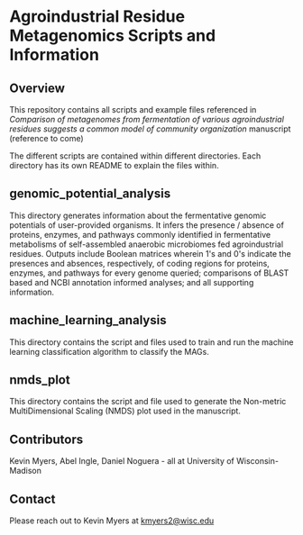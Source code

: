 # Agroindustrial Residue Metagenomics Scripts and Information


## Overview

This repository contains all scripts and example files referenced in _Comparison of metagenomes from fermentation of various agroindustrial residues suggests a common model of community organization_ manuscript (reference to come)

The different scripts are contained within different directories. Each directory has its own README to explain the files within.

## genomic_potential_analysis
This directory generates information about the fermentative genomic potentials of user-provided organisms. It infers the presence / absence of proteins, enzymes, and pathways commonly identified in fermentative metabolisms of self-assembled anaerobic microbiomes fed agroindustrial residues. Outputs include Boolean matrices wherein 1's and 0's indicate the presences and absences, respectively, of coding regions for proteins, enzymes, and pathways for every genome queried; comparisons of BLAST based and NCBI annotation informed analyses; and all supporting information.

## machine_learning_analysis
This directory contains the script and files used to train and run the machine learning classification algorithm to classify the MAGs.

## nmds_plot
This directory contains the script and file used to generate the Non-metric MultiDimensional Scaling (NMDS) plot used in the manuscript.

## Contributors
Kevin Myers, Abel Ingle, Daniel Noguera - all at University of Wisconsin-Madison

## Contact
Please reach out to Kevin Myers at kmyers2@wisc.edu
